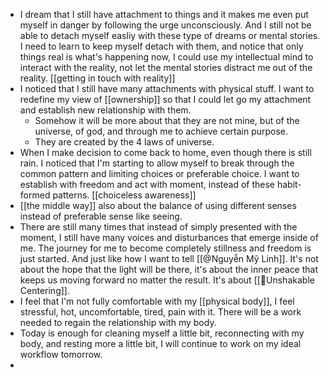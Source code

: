 - I dream that I still have attachment to things and it makes me even put myself in danger by following the urge unconsciously. And I still not be able to detach myself easliy with these type of dreams or mental stories. I need to learn to keep myself detach with them, and notice that only things real is what's happening now, I could use my intellectual mind to interact with the reality, not let the mental stories distract me out of the reality. [[getting in touch with reality]]
- I noticed that I still have many attachments with physical stuff. I want to redefine my view of [[ownership]] so that I could let go my attachment and establish new relationship with them. 
    - Somehow it will be more about that they are not mine, but of the universe, of god, and through me to achieve certain purpose.
    - They are created by the 4 laws of universe.
- When I make decision to come back to home, even though there is still rain. I noticed that I'm starting to allow myself to break through the common pattern and limiting choices or preferable choice. I want to establish with freedom and act with moment, instead of these habit-formed patterns. [[choiceless awareness]]
- [[the middle way]] also about the balance of using different senses instead of preferable sense like seeing.
- There are still many times that instead of simply presented with the moment, I still have many voices and disturbances that emerge inside of me. The journey for me to become completely stillness and freedom is just started. And just like how I want to tell [[@Nguyễn Mỹ Linh]]. It's not about the hope that the light will be there, it's about the inner peace that keeps us moving forward no matter the result. It's about [[🌱Unshakable Centering]].
- I feel that I'm not fully comfortable with my [[physical body]], I feel stressful, hot, uncomfortable, tired, pain with it. There will be a work needed to regain the relationship with my body.
- Today is enough for cleaning myself a little bit, reconnecting with my body, and resting more a little bit, I will continue to work on my ideal workflow tomorrow.
- 
